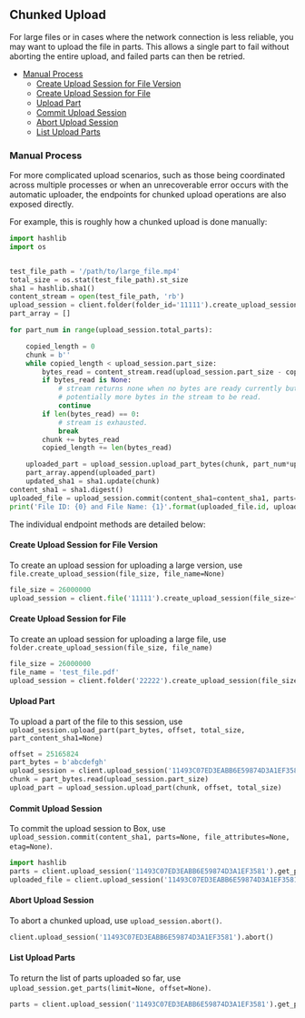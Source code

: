 Chunked Upload
--------------

For large files or in cases where the network connection is less reliable,
you may want to upload the file in parts.  This allows a single part to fail
without aborting the entire upload, and failed parts can then be retried.

<!-- START doctoc generated TOC please keep comment here to allow auto update -->
<!-- DON'T EDIT THIS SECTION, INSTEAD RE-RUN doctoc TO UPDATE -->


- [Manual Process](#manual-process)
  - [Create Upload Session for File Version](#create-upload-session-for-file-version)
  - [Create Upload Session for File](#create-upload-session-for-file)
  - [Upload Part](#upload-part)
  - [Commit Upload Session](#commit-upload-session)
  - [Abort Upload Session](#abort-upload-session)
  - [List Upload Parts](#list-upload-parts)

<!-- END doctoc generated TOC please keep comment here to allow auto update -->

### Manual Process

For more complicated upload scenarios, such as those being coordinated across multiple processes or when an unrecoverable error occurs with the automatic uploader, the endpoints for chunked upload operations are also exposed directly.

For example, this is roughly how a chunked upload is done manually:

```python
import hashlib
import os


test_file_path = '/path/to/large_file.mp4'
total_size = os.stat(test_file_path).st_size
sha1 = hashlib.sha1()
content_stream = open(test_file_path, 'rb')
upload_session = client.folder(folder_id='11111').create_upload_session(file_size=total_size, file_name='test_file_name.mp4')
part_array = []

for part_num in range(upload_session.total_parts):

    copied_length = 0
    chunk = b''
    while copied_length < upload_session.part_size:
        bytes_read = content_stream.read(upload_session.part_size - copied_length)
        if bytes_read is None:
            # stream returns none when no bytes are ready currently but there are 
            # potentially more bytes in the stream to be read.
            continue
        if len(bytes_read) == 0:
            # stream is exhausted.
            break
        chunk += bytes_read
        copied_length += len(bytes_read)

    uploaded_part = upload_session.upload_part_bytes(chunk, part_num*upload_session.part_size, total_size)
    part_array.append(uploaded_part)
    updated_sha1 = sha1.update(chunk)
content_sha1 = sha1.digest()
uploaded_file = upload_session.commit(content_sha1=content_sha1, parts=part_array)
print('File ID: {0} and File Name: {1}'.format(uploaded_file.id, uploaded_file.name))
```

The individual endpoint methods are detailed below:

#### Create Upload Session for File Version

To create an upload session for uploading a large version, use `file.create_upload_session(file_size, file_name=None)`

```python
file_size = 26000000
upload_session = client.file('11111').create_upload_session(file_size=file_size)
```

#### Create Upload Session for File

To create an upload session for uploading a large file, use
`folder.create_upload_session(file_size, file_name)`

```python
file_size = 26000000
file_name = 'test_file.pdf'
upload_session = client.folder('22222').create_upload_session(file_size, file_name)
```

#### Upload Part

To upload a part of the file to this session, use `upload_session.upload_part(part_bytes, offset, total_size, part_content_sha1=None)`

```python
offset = 25165824
part_bytes = b'abcdefgh'
upload_session = client.upload_session('11493C07ED3EABB6E59874D3A1EF3581')
chunk = part_bytes.read(upload_session.part_size)
upload_part = upload_session.upload_part(chunk, offset, total_size)
```

#### Commit Upload Session

To commit the upload session to Box, use `upload_session.commit(content_sha1, parts=None, file_attributes=None, etag=None)`.

```python
import hashlib
parts = client.upload_session('11493C07ED3EABB6E59874D3A1EF3581').get_parts()
uploaded_file = client.upload_session('11493C07ED3EABB6E59874D3A1EF3581').commit(parts, sha1.digest())
```

#### Abort Upload Session

To abort a chunked upload, use `upload_session.abort()`.

```python
client.upload_session('11493C07ED3EABB6E59874D3A1EF3581').abort()
```

#### List Upload Parts

To return the list of parts uploaded so far, use `upload_session.get_parts(limit=None, offset=None)`.

```python
parts = client.upload_session('11493C07ED3EABB6E59874D3A1EF3581').get_parts()
```
